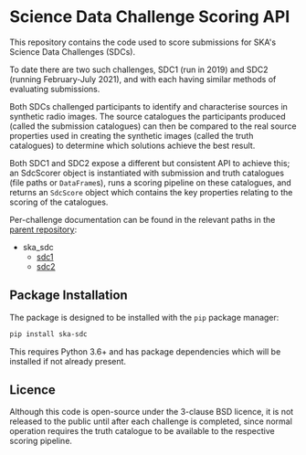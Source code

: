 # Science Data Challenge Scoring API

This repository contains the code used to score submissions for SKA's Science Data Challenges (SDCs).

To date there are two such challenges, SDC1 (run in 2019) and SDC2 (running February-July 2021), and with each having similar methods of evaluating submissions.

Both SDCs challenged participants to identify and characterise sources in synthetic radio images. The source catalogues the participants produced (called the submission catalogues) can then be compared to the real source properties used in creating the synthetic images (called the truth catalogues) to determine which solutions achieve the best result.

Both SDC1 and SDC2 expose a different but consistent API to achieve this; an SdcScorer object is instantiated with submission and truth catalogues (file paths or `DataFrame`s), runs a scoring pipeline on these catalogues, and returns an `SdcScore` object which contains the key properties relating to the scoring of the catalogues.

Per-challenge documentation can be found in the relevant paths in the [parent repository](https://gitlab.com/ska-telescope/sdc/ska-sdc):

- ska_sdc
  - [sdc1](https://gitlab.com/ska-telescope/sdc/ska-sdc/-/tree/master/ska_sdc/sdc1)
  - [sdc2](https://gitlab.com/ska-telescope/sdc/ska-sdc/-/tree/master/ska_sdc/sdc2)

## Package Installation

The package is designed to be installed with the `pip` package manager:

```bash
pip install ska-sdc
```

This requires Python 3.6+ and has package dependencies which will be installed if not already present.

## Licence

Although this code is open-source under the 3-clause BSD licence, it is not released to the public until after each challenge is completed, since normal operation requires the truth catalogue to be available to the respective scoring pipeline.

